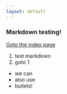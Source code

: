 ```yaml
---
layout: default
---
```


### Markdown testing!

[Goto the index page](index.html)

1. test markdown
2. goto 1

* we can
* also use
* bullets!
